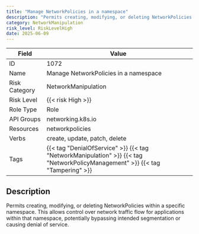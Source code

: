 ```yaml
---
title: "Manage NetworkPolicies in a namespace"
description: "Permits creating, modifying, or deleting NetworkPolicies within a specific namespace. This allows control over network traffic flow for applications within that namespace, potentially bypassing intended segmentation or causing denial of service."
category: NetworkManipulation
risk_level: RiskLevelHigh
date: 2025-06-09
---
```


| Field         | Value                                                                                                                         |
| ------------- | ----------------------------------------------------------------------------------------------------------------------------- |
| ID            | 1072                                                                                                                          |
| Name          | Manage NetworkPolicies in a namespace                                                                                         |
| Risk Category | NetworkManipulation                                                                                                           |
| Risk Level    | {{< risk High >}}                                                                                                             |
| Role Type     | Role                                                                                                                          |
| API Groups    | networking.k8s.io                                                                                                             |
| Resources     | networkpolicies                                                                                                               |
| Verbs         | create, update, patch, delete                                                                                                 |
| Tags          | {{< tag "DenialOfService" >}} {{< tag "NetworkManipulation" >}} {{< tag "NetworkPolicyManagement" >}} {{< tag "Tampering" >}} |

## Description

Permits creating, modifying, or deleting NetworkPolicies within a specific namespace. This allows control over network traffic flow for applications within that namespace, potentially bypassing intended segmentation or causing denial of service.
